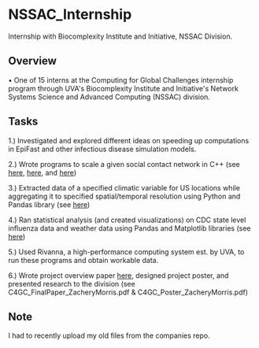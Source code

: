 # NSSAC_Internship
Internship with Biocomplexity Institute and Initiative, NSSAC Division.

## Overview
• One of 15 interns at the Computing for Global Challenges internship program through UVA's Biocomplexity Institute and Initiative's Network Systems Science and Advanced Computing (NSSAC) division.

## Tasks
1.) Investigated and explored different ideas on speeding up computations in EpiFast and other infectious disease simulation models.

2.) Wrote programs to scale a given social contact network in C++ (see [here](https://github.com/zacherymorris2021/BII-NSSAC-Internship/blob/master/scaling_network_v2.cpp), [here](https://github.com/zacherymorris2021/BII-NSSAC-Internship/blob/master/SocialNetwork_Scaling.cpp), and [here](https://github.com/zacherymorris2021/BII-NSSAC-Internship/blob/master/scaling_network))

3.) Extracted data of a specified climatic variable for US locations while aggregating it to specified spatial/temporal resolution using Python and Pandas library (see [here](https://github.com/zacherymorris2021/BII-NSSAC-Internship/blob/master/aggregate_climate_data.py))

4.) Ran statistical analysis (and created visualizations) on CDC state level influenza data and weather data using Pandas and Matplotlib libraries (see [here](https://github.com/zacherymorris2021/BII-NSSAC-Internship/blob/master/flu_activity_visualization.py))

5.) Used Rivanna, a high-performance computing system est. by UVA, to run these programs and obtain workable data.

6.) Wrote project overview paper [here](), designed project poster, and presented research to the division (see C4GC_FinalPaper_ZacheryMorris.pdf & C4GC_Poster_ZacheryMorris.pdf)

## Note
I had to recently upload my old files from the companies repo.
